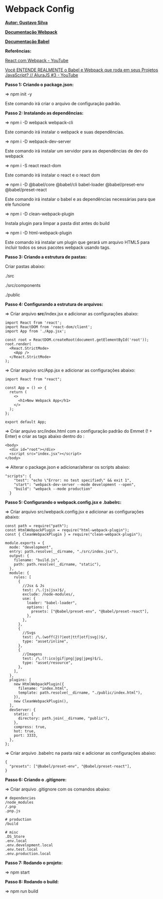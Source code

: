 # Webpack Config

[**Autor: Gustavo Silva**](https://github.com/Gustavocrs)

**[Documentação Webpack](https://webpack.js.org/)**

[**Documentação Babel**](https://babeljs.io/)

**Referências:**

[React com Webpack - YouTube](https://www.youtube.com/watch?v=XS6uWKVXXgA)

[Você ENTENDE REALMENTE o Babel e Webpack que roda em seus Projetos JavaScript? // AluraJS #3 - YouTube](https://www.youtube.com/watch?v=LMCtGvLJT6c)

**Passo 1: Criando o package.json:**

⇒ npm init -y

Este comando irá criar o arquivo de configuração padrão.

**Passo 2: Instalando as dependências:**

⇒ npm i -D webpack webpack-cli

Este comando irá instalar o webpack e suas dependências.

⇒ npm i -D webpack-dev-server

Este comando irá instalar um servidor para as dependências de dev do webpack

⇒ npm i -S react react-dom

Este comando irá instalar o react e o react dom

⇒ npm i -D @babel/core @babel/cli babel-loader @babel/preset-env @babel/preset-react

Este comando irá instalar o babel e as dependências necessárias para que ele funcione

⇒ npm i -D clean-webpack-plugin

Instala plugin para limpar a pasta dist antes do build

⇒ npm i -D html-webpack-plugin

Este comando irá instalar um plugin que gerará um arquivo HTML5 para incluir todos os seus pacotes webpack usando tags.

**Passo 3: Criando a estrutura de pastas:**

Criar pastas abaixo:

./src

./src/components

./public

**Passo 4: Configurando a estrutura de arquivos:**

⇒ Criar arquivo **src**/index.jsx e adicionar as configurações abaixo:

```
import React from 'react';
import ReactDOM from 'react-dom/client';
import App from './App.jsx';

const root = ReactDOM.createRoot(document.getElementById('root'));
root.render(
  <React.StrictMode>
    <App />
  </React.StrictMode>
);
```

⇒ Criar arquivo src/App.jsx e adicionar as configurações abaixo:

```
import React from "react";

const App = () => {
  return (
    <>
      <h1>New Webpack App</h1>
    </>
  );
};

export default App;
```

⇒ Criar arquivo src/index.html com a configuração padrão do Emmet (! + Enter) e criar as tags abaixo dentro do <body>:

```
<body>
  <div id="root"></div>
  <script src="index.jsx"></script>
</body>
```

⇒ Alterar o package.json e adicionar/alterar os scripts abaixo:

```
"scripts": {
    "test": "echo \"Error: no test specified\" && exit 1",
    "start": "webpack-dev-server --mode development --open",
    "build": "webpack --mode production"
  }
```

**Passo 5: Configurando o webpack.config.jsx e .babelrc:**

⇒ Criar arquivo src/webpack.config.jsx e adicionar as configurações abaixo:

```
const path = require("path");
const HtmlWebpackPlugin = require("html-webpack-plugin");
const { CleanWebpackPlugin } = require("clean-webpack-plugin");

module.exports = {
  mode: "development",
  entry: path.resolve(__dirname, "./src/index.jsx"),
  output: {
    filename: "build.js",
    path: path.resolve(__dirname, "static"),
  },
  module: {
    rules: [
      {
        //Jsx & Js
        test: /\.(js|jsx)$/,
        exclude: /node-modules/,
        use: {
          loader: "babel-loader",
          options: {
            presets: ["@babel/preset-env", "@babel/preset-react"],
          },
        },
      },
      {
        //Svgs
        test: /\.(woff(2)?|eot|ttf|otf|svg|)$/,
        type: "asset/inline",
      },
      {
        //Imagens
        test: /\.(?:ico|gif|png|jpg|jpeg)$/i,
        type: "asset/resource",
      },
    ],
  },
  plugins: [
    new HtmlWebpackPlugin({
      filename: "index.html",
      template: path.resolve(__dirname, "./public/index.html"),
    }),
    new CleanWebpackPlugin(),
  ],
  devServer: {
    static: {
      directory: path.join(__dirname, "public"),
    },
    compress: true,
    hot: true,
    port: 3333,
  },
};
```

⇒ Criar arquivo .babelrc na pasta raiz e adicionar as configurações abaixo:

```
{
  "presets": ["@babel/preset-env", "@babel/preset-react"],
}
```

**Passo 6: Criando o .gitignore:**

⇒ Criar arquivo .gitignore com os comandos abaixo:

```
# dependencies
/node_modules
/.pnp
.pnp.js

# production
/build

# misc
.DS_Store
.env.local
.env.development.local
.env.test.local
.env.production.local
```

**Passo 7: Rodando o projeto:**

⇒ npm start

**Passo 8: Rodando o build:**

⇒ npm run build
